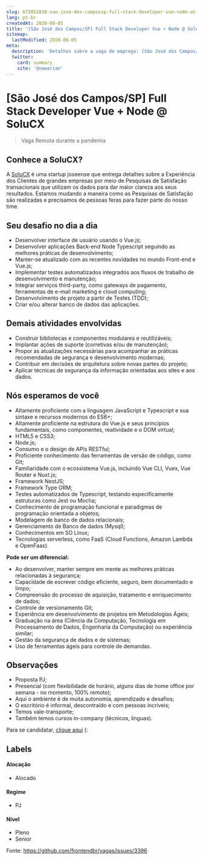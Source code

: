 ```yaml
---
slug: 673852838-sao-jose-dos-campossp-full-stack-developer-vue-node-at-solucx
lang: pt-br
createdAt: 2020-08-05
title: '[São José dos Campos/SP] Full Stack Developer Vue + Node @ SoluCX - Vaga de Emprego'
sitemap:
  lastModified: 2020-08-05
meta:
  description: 'Detalhes sobre a vaga de emprego: [São José dos Campos/SP] Full Stack Developer Vue + Node @ SoluCX'
  twitter:
    card: summary
    site: '@nawarian'
---
```


# [São José dos Campos/SP] Full Stack Developer Vue + Node @ SoluCX

<!-- 
==================================================
POR FAVOR, SÓ POSTE SE A VAGA FOR PARA FRONT-END!

Não faça distinção de gênero no título da vaga.

Use: "Front-End Developer" ao invés de 
"Desenvolvedor Front-End" \o/

Exemplo: `[São Paulo] Front-End Developer na NOME DA EMPRESA`
==================================================
-->

<!--
==================================================
Caso a vaga for remoto durante a pandemia deixar a linha abaixo
==================================================
-->
> Vaga Remota durante a pandemia

## Conhece a SoluCX?
A [SoluCX](https://solucx.com.br/) é uma startup joseense que entrega detalhes sobre a Experiência dos Clientes de grandes empresas por meio de Pesquisas de Satisfação transacionais que utilizam os dados para dar maior clareza aos seus resultados. 
Estamos mudando a maneira como as Pesquisas de Satisfação são realizadas e precisamos de pessoas feras para fazer parte do nosso time.

## Seu desafio no dia a dia
- Desenvolver interface de usuário usando o Vue.js;
- Desenvolver aplicações Back-end Node Typescript seguindo as melhores práticas de desenvolvimento;
- Manter-se atualizado com as recentes novidades no mundo Front-end e Vue.js;
- Implementar testes automatizados integrados aos fluxos de trabalho de desenvolvimento e manutenção;
- Integrar serviços third-party, como gateways de pagamento, ferramentas de e-mail marketing e cloud computing;
- Desenvolvimento de projeto a partir de Testes (TDD);
- Criar e/ou alterar banco de dados das aplicações.

## Demais atividades envolvidas
- Construir bibliotecas e componentes modulares e reutilizáveis;
- Implantar ações de suporte (corretivas e/ou de manutenção);
- Propor as atualizações necessárias para acompanhar as práticas recomendadas de segurança e desenvolvimento modernas;
- Contribuir em decisões de arquitetura sobre novas partes do projeto;
- Aplicar técnicas de segurança da informação orientadas aos sites e aos dados.

## Nós esperamos de você
- Altamente proficiente com a linguagem JavaScript e Typescript e sua sintaxe e recursos modernos do ES6+;
- Altamente proficiente na estrutura do Vue.js e seus princípios fundamentais, como componentes, reatividade e o DOM virtual;
- HTML5 e CSS3;
- Node.js;
- Consumo e o design de APIs RESTful;
- Proficiente conhecimento das ferramentas de versão de código, como Git;
- Familiaridade com o ecossistema Vue.js, incluindo Vue CLI, Vuex, Vue Router e Nuxt.js;
- Framework NestJS;
- Framework Type ORM;
- Testes automatizados de Typescript, testando especificamente estruturas como Jest ou Mocha;
- Conhecimento de programação funcional e paradigmas de programação orientada a objetos;
- Modelagem de banco de dados relacionais;
- Gerenciamento de Banco de dados (Mysql);
- Conhecimentos em SO Linux;
- Tecnologias serverless, como FaaS (Cloud Functions, Amazon Lambda e OpenFaas).

**Pode ser um diferencial:**
- Ao desenvolver, manter sempre em mente as melhores práticas relacionadas à segurança;
- Capacidade de escrever código eficiente, seguro, bem documentado e limpo;
- Compreensão do processo de aquisição, tratamento e enriquecimento de dados;
- Controle de versionamento Git;
- Experiência em desenvolvimento de projetos em Metodologias Ágeis;
- Graduação na área (Ciência da Computação, Tecnologia em Processamento de Dados, Engenharia da Computação) ou experiência similar;
- Gestão da segurança de dados e de sistemas;
- Uso de ferramentas ágeis para controle de demandas.

## Observações
- Proposta PJ;
- Presencial (com flexibilidade de horário, alguns dias de home office por semana - no momento, 100% remoto);
- Aqui o ambiente é de muita autonomia, aprendizado e desafios;
- O escritório é informal, descontraído e com pessoas incríveis;
- Temos vale-transporte;
- Também temos cursos in-company (técnicos, línguas).

Para se candidatar, [clique aqui](https://solucx.com.br/talento-full-stack-pleno-vuejs-e-node-typescript/) (:

## Labels

#### Alocação
- Alocado

#### Regime
- PJ

#### Nível
- Pleno
- Senior

Fonte: https://github.com/frontendbr/vagas/issues/3396
